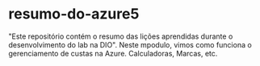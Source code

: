 # resumo-do-azure5
"Este repositório contém o resumo das lições aprendidas durante o desenvolvimento do lab na DIO".
Neste mpodulo, vimos como funciona o gerenciamento de custas na Azure. Calculadoras, Marcas, etc.

